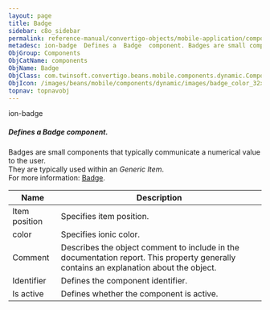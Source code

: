 ```yaml
---
layout: page
title: Badge
sidebar: c8o_sidebar
permalink: reference-manual/convertigo-objects/mobile-application/components/components/badge/
metadesc: ion-badge  Defines a  Badge  component. Badges are small components that typically communicate a numerical value to the user. They are typically used 
ObjGroup: Components
ObjCatName: components
ObjName: Badge
ObjClass: com.twinsoft.convertigo.beans.mobile.components.dynamic.ComponentManager$1
ObjIcon: /images/beans/mobile/components/dynamic/images/badge_color_32x32.png
topnav: topnavobj
---
```

ion-badge<br/>

##### Defines a <i>Badge</i> component.<br/>
Badges are small components that typically communicate a numerical value to the user.<br/>
They are typically used within an <i>Generic Item</i>.<br/>
 For more information: <a href='https://ionicframework.com/docs/v3/components/#badges' target='_blank'>Badge</a>.

Name | Description 
--- | ---
Item position | Specifies item position.
color | Specifies ionic color.
Comment | Describes the object comment to include in the documentation report.  This property generally contains an explanation about the object. 
Identifier | Defines the component identifier.  
Is active | Defines whether the component is active. 

